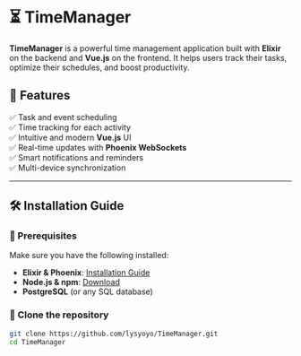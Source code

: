 # ⏳ TimeManager

**TimeManager** is a powerful time management application built with **Elixir** on the backend and **Vue.js** on the frontend. It helps users track their tasks, optimize their schedules, and boost productivity.

## 🚀 Features

✅ Task and event scheduling  
✅ Time tracking for each activity  
✅ Intuitive and modern **Vue.js** UI  
✅ Real-time updates with **Phoenix WebSockets**  
✅ Smart notifications and reminders  
✅ Multi-device synchronization  

---

## 🛠️ Installation Guide

### 🔹 Prerequisites
Make sure you have the following installed:

- **Elixir & Phoenix**: [Installation Guide](https://hexdocs.pm/phoenix/installation.html)  
- **Node.js & npm**: [Download](https://nodejs.org/)  
- **PostgreSQL** (or any SQL database)  

### 🔹 Clone the repository
```bash
git clone https://github.com/lysyoyo/TimeManager.git
cd TimeManager
